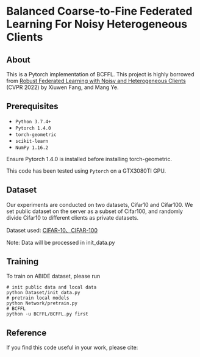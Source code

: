 # Balanced Coarse-to-Fine Federated Learning For Noisy Heterogeneous Clients

## About
This is a Pytorch implementation of BCFFL. This project is highly borrowed from [Robust Federated Learning with Noisy and Heterogeneous Clients]([https://github.com/SamitHuang/EV_GCN.git](https://github.com/FangXiuwen/Robust_FL)) (CVPR 2022) by Xiuwen Fang, and Mang Ye.

## Prerequisites
- `Python 3.7.4+`
- `Pytorch 1.4.0`
- `torch-geometric `
- `scikit-learn`
- `NumPy 1.16.2`

Ensure Pytorch 1.4.0 is installed before installing torch-geometric. 

This code has been tested using `Pytorch` on a GTX3080TI GPU.

## Dataset
Our experiments are conducted on two datasets, Cifar10 and Cifar100. We set public dataset on the server as a subset of Cifar100, and randomly divide Cifar10 to different clients as private datasets.

Dataset used: [CIFAR-10、CIFAR-100](http://www.cs.toronto.edu/~kriz/cifar.html)

Note: Data will be processed in init_data.py

## Training
To train on ABIDE dataset, please run
```
# init public data and local data
python Dataset/init_data.py
# pretrain local models
python Network/pretrain.py
# BCFFL
python -u BCFFL/BCFFL.py first
```

## Reference 
If you find this code useful in your work, please cite:
